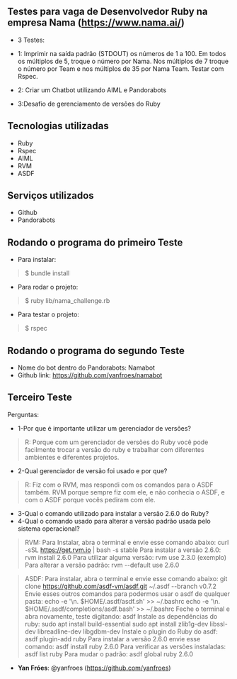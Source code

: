 ## Testes para vaga de Desenvolvedor Ruby na empresa Nama (https://www.nama.ai/)

* 3 Testes:
* 1: Imprimir na saída padrão (STDOUT) os números de 1 a 100. Em todos os múltiplos de 5, troque o número por Nama. Nos múltiplos de 7 troque o número por Team e nos múltiplos de 35 por Nama Team. Testar com Rspec.

* 2: Criar um Chatbot utilizando AIML e Pandorabots

* 3:Desafio de gerenciamento de versões do Ruby

 
## Tecnologias utilizadas
 
* Ruby
* Rspec
* AIML
* RVM
* ASDF
 
## Serviços utilizados
 
* Github
* Pandorabots
 
## Rodando o programa do primeiro Teste
 
* Para instalar:
>    $ bundle install
* Para rodar o projeto:
>    $ ruby lib/nama_challenge.rb
* Para testar o projeto:
>    $ rspec
 
## Rodando o programa do segundo Teste
* Nome do bot dentro do Pandorabots: Namabot
* Github link: https://github.com/yanfroes/namabot
 
## Terceiro Teste
Perguntas:
* 1-Por que é importante utilizar um gerenciador de versões?
> R: Porque com um gerenciador de versões do Ruby você pode facilmente trocar a versão do ruby e trabalhar com diferentes ambientes e diferentes projetos.
* 2-Qual gerenciador de versão foi usado e por que?
> R: Fiz com o RVM, mas respondi com os comandos para o ASDF também. RVM porque sempre fiz com ele, e não conhecia o ASDF, e com o ASDF porque vocês pediram com ele.
* 3-Qual o comando utilizado para instalar a versão 2.6.0 do Ruby?
* 4-Qual o comando usado para alterar a versão padrão usada pelo sistema operacional?

> RVM: Para Instalar, abra o terminal e envie esse comando abaixo:
> curl -sSL https://get.rvm.io | bash -s stable
> Para instalar a versão 2.6.0:
> rvm install 2.6.0
> Para utilizar alguma versão:
> rvm use 2.3.0 (exemplo)
> Para alterar a versão padrão:
> rvm --default use 2.6.0

> ASDF: Para instalar, abra o terminal e envie esse comando abaixo:
> git clone https://github.com/asdf-vm/asdf.git ~/.asdf --branch v0.7.2
> Envie esses outros comandos para podermos usar o asdf de qualquer pasta:
> echo -e '\n. $HOME/.asdf/asdf.sh' >> ~/.bashrc
> echo -e '\n. $HOME/.asdf/completions/asdf.bash' >> ~/.bashrc
> Feche o terminal e abra novamente, teste digitando:
> asdf
> Instale as dependências do ruby:
> sudo apt install build-essential
> sudo apt install zlib1g-dev libssl-dev libreadline-dev libgdbm-dev
> Instale o plugin do Ruby do asdf:
> asdf plugin-add ruby
> Para instalar a versão 2.6.0 envie esse comando:
> asdf install ruby 2.6.0
> Para verificar as versões instaladas:
> asdf list ruby
> Para mudar o padrão:
> asdf global ruby 2.6.0

 
* **Yan Fróes**: @yanfroes (https://github.com/yanfroes)
 

